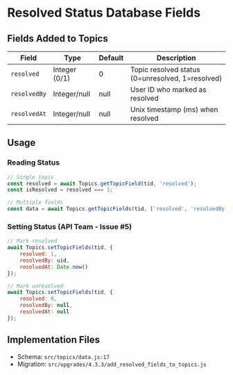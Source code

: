 # Resolved Status Database Fields

## Fields Added to Topics

| Field | Type | Default | Description |
|-------|------|---------|-------------|
| `resolved` | Integer (0/1) | 0 | Topic resolved status (0=unresolved, 1=resolved) |
| `resolvedBy` | Integer/null | null | User ID who marked as resolved |
| `resolvedAt` | Integer/null | null | Unix timestamp (ms) when resolved |

## Usage

### Reading Status
```javascript
// Single topic
const resolved = await Topics.getTopicField(tid, 'resolved');
const isResolved = resolved === 1;

// Multiple fields
const data = await Topics.getTopicFields(tid, ['resolved', 'resolvedBy', 'resolvedAt']);
```

### Setting Status (API Team - Issue #5)
```javascript
// Mark resolved
await Topics.setTopicFields(tid, {
    resolved: 1,
    resolvedBy: uid,
    resolvedAt: Date.now()
});

// Mark unresolved
await Topics.setTopicFields(tid, {
    resolved: 0,
    resolvedBy: null,
    resolvedAt: null
});
```

## Implementation Files
- Schema: `src/topics/data.js:17`
- Migration: `src/upgrades/4.3.3/add_resolved_fields_to_topics.js`